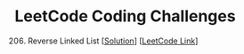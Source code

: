 # LeetCode Coding Challenges

206. Reverse Linked List
[[Solution](LeetCode206.java)]
[[LeetCode Link](https://leetcode.com/problems/reverse-linked-list/)]
